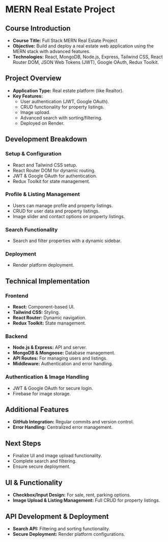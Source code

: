 # MERN Real Estate Project

## Course Introduction
- **Course Title:** Full Stack MERN Real Estate Project
- **Objective:** Build and deploy a real estate web application using the MERN stack with advanced features.
- **Technologies:** React, MongoDB, Node.js, Express, Tailwind CSS, React Router DOM, JSON Web Tokens (JWT), Google OAuth, Redux Toolkit.

## Project Overview
- **Application Type:** Real estate platform (like Realtor).
- **Key Features:**
  - User authentication (JWT, Google OAuth).
  - CRUD functionality for property listings.
  - Image upload.
  - Advanced search with sorting/filtering.
  - Deployed on Render.

## Development Breakdown

### Setup & Configuration
- React and Tailwind CSS setup.
- React Router DOM for dynamic routing.
- JWT & Google OAuth for authentication.
- Redux Toolkit for state management.

### Profile & Listing Management
- Users can manage profile and property listings.
- CRUD for user data and property listings.
- Image slider and contact options on property listings.

### Search Functionality
- Search and filter properties with a dynamic sidebar.

### Deployment
- Render platform deployment.

## Technical Implementation

### Frontend
- **React:** Component-based UI.
- **Tailwind CSS:** Styling.
- **React Router:** Dynamic navigation.
- **Redux Toolkit:** State management.

### Backend
- **Node.js & Express:** API and server.
- **MongoDB & Mongoose:** Database management.
- **API Routes:** For managing users and listings.
- **Middleware:** Authentication and error handling.

### Authentication & Image Handling
- JWT & Google OAuth for secure login.
- Firebase for image storage.

## Additional Features
- **GitHub Integration:** Regular commits and version control.
- **Error Handling:** Centralized error management.

## Next Steps
- Finalize UI and image upload functionality.
- Complete search and filtering.
- Ensure secure deployment.

## UI & Functionality
- **Checkbox/Input Design:** For sale, rent, parking options.
- **Image Upload & Listing Management:** Full CRUD for property listings.

## API Development & Deployment
- **Search API:** Filtering and sorting functionality.
- **Secure Deployment:** Render platform configurations.


